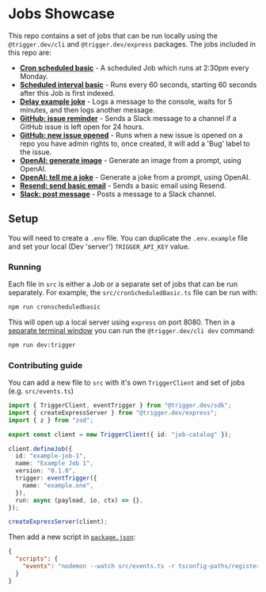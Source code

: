 # Jobs Showcase

This repo contains a set of jobs that can be run locally using the `@trigger.dev/cli` and `@trigger.dev/express` packages. The jobs included in this repo are:

- **[Cron scheduled basic](https://github.com/triggerdotdev/jobs-showcase/blob/main/src/cronScheduledBasic.ts)** - A scheduled Job which runs at 2:30pm every Monday.
- **[Scheduled interval basic](https://github.com/triggerdotdev/jobs-showcase/blob/main/src/scheduledIntervalBasic.ts)** - Runs every 60 seconds, starting 60 seconds after this Job is first indexed.
- **[Delay example joke](https://github.com/triggerdotdev/jobs-showcase/blob/main/src/delayExampleJoke.ts)** - Logs a message to the console, waits for 5 minutes, and then logs another message.
- **[GitHub: issue reminder](https://github.com/triggerdotdev/jobs-showcase/blob/main/src/gitHubIssueReminder.ts)** - Sends a Slack message to a channel if a GitHub issue is left open for 24 hours.
- **[GitHub: new issue opened](https://github.com/triggerdotdev/jobs-showcase/blob/main/src/gitHubNewIssueOpened.ts)** - Runs when a new issue is opened on a repo you have admin rights to, once created, it will add a 'Bug' label to the issue.
- **[OpenAI: generate image](https://github.com/triggerdotdev/jobs-showcase/blob/main/src/openAIGenerateImage.ts)** - Generate an image from a prompt, using OpenAI.
- **[OpenAI: tell me a joke](https://github.com/triggerdotdev/jobs-showcase/blob/main/src/openAITellMeAJoke.ts)** - Generate a joke from a prompt, using OpenAI.
- **[Resend: send basic email](https://github.com/triggerdotdev/jobs-showcase/blob/main/src/resendSendBasicEmail.ts)** - Sends a basic email using Resend.
- **[Slack: post message](https://github.com/triggerdotdev/jobs-showcase/blob/main/src/slackPostMessage.ts)** - Posts a message to a Slack channel.

## Setup

You will need to create a `.env` file. You can duplicate the `.env.example` file and set your local (Dev 'server') `TRIGGER_API_KEY` value.

### Running

Each file in `src` is either a Job or a separate set of jobs that can be run separately. For example, the `src/cronScheduledBasic.ts` file can be run with:

```sh
npm run cronscheduledbasic
```

This will open up a local server using `express` on port 8080. Then in a <u>separate terminal window</u> you can run the `@trigger.dev/cli dev` command:

```sh
npm run dev:trigger
```

### Contributing guide

You can add a new file to `src` with it's own `TriggerClient` and set of jobs (e.g. `src/events.ts`)

```ts
import { TriggerClient, eventTrigger } from "@trigger.dev/sdk";
import { createExpressServer } from "@trigger.dev/express";
import { z } from "zod";

export const client = new TriggerClient({ id: "job-catalog" });

client.defineJob({
  id: "example-job-1",
  name: "Example Job 1",
  version: "0.1.0",
  trigger: eventTrigger({
    name: "example.one",
  }),
  run: async (payload, io, ctx) => {},
});

createExpressServer(client);
```

Then add a new script in [`package.json`](./package.json):

```json
{
  "scripts": {
    "events": "nodemon --watch src/events.ts -r tsconfig-paths/register -r dotenv/config src/events.ts"
  }
}
```
